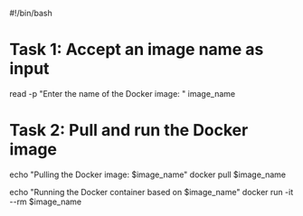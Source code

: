 #!/bin/bash

# Task 1: Accept an image name as input
read -p "Enter the name of the Docker image: " image_name

# Task 2: Pull and run the Docker image
echo "Pulling the Docker image: $image_name"
docker pull $image_name

echo "Running the Docker container based on $image_name"
docker run -it --rm $image_name

